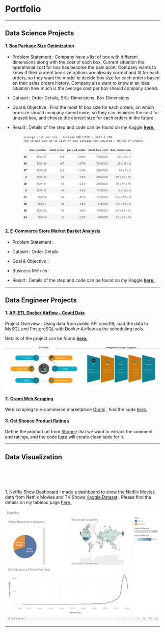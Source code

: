 # Portfolio
---
## Data Science Projects
#### 1. [Box Package Size Optimization](https://www.kaggle.com/code/anggoletomi/package-box-size-optimization)

- Problem Statement : Company have a list of box with different dimensions along with the cost of each box. Current situation the operational cost for box has become the pain point. Company wants to know if their current box size options are already correct and fit for each orders, so they want the model to decide box size for each orders based on their sales orders history. Company also want to know in an ideal situation how much is the average cost per box should company spend.

- Dataset : Order Details, SKU Dimensions, Box Dimensions

- Goal & Objective : Find the most fit box size for each orders, on which box size should company spend more, so they can minimize the cost for unused box, and choose the correct size for each orders in the future.

- Result : Details of the step and code can be found on my Kaggle <strong>[here.](https://www.kaggle.com/code/anggoletomi/package-box-size-optimization)</strong>

<center><img src="images/box_package_optimization_result.png?raw=true" width="400px"></center>

#### 2. [E-Commerce Store Market Basket Analysis](https://www.kaggle.com/code/anggoletomi/package-box-size-optimization)

- Problem Statement : 

- Dataset : Order Details

- Goal & Objective : 

- Business Metrics : 

- Result : Details of the step and code can be found on my Kaggle <strong>[here.](https://www.kaggle.com/code/anggoletomi/package-box-size-optimization)</strong>

---
## Data Engineer Projects

#### 1. [API ETL Docker Airflow - Covid Data](https://anggoletomi.github.io/md_pages/api_etl_pipeline_docker_airflow)

Project Overview : Using data from public API covid19, load the data to MySQL and PostgreSQL with Docker Airflow as the scheduling tools.

Details of the project can be found <strong>[here.](https://anggoletomi.github.io/md_pages/api_etl_pipeline_docker_airflow)</strong>

<center><img src="images/api_etl_docker_airflow_images/merge_001.jpg?raw=true" width="800px"></center>


#### 2. [Orami Web Scraping](https://anggoletomi.github.io/orami_web_scraping/orami_web_scraping.html)

Web scraping to e-commerce marketplace [Orami](https://www.orami.co.id/) , find the code [here.](https://anggoletomi.github.io/orami_web_scraping/orami_web_scraping.html)

#### 3. [Get Shopee Product Ratings](https://anggoletomi.github.io/get_rating_shopee/get_rating_shopee.html)

Define the product url from [Shopee](https://shopee.co.id/) that we want to extract the comment and ratings, and the code [here](https://anggoletomi.github.io/get_rating_shopee/get_rating_shopee.html) will create clean table for it.

---
## Data Visualization
<h1 align="center"><span style="color:#FFFFFF;font-weight:700;font-size:15px">
    Tableau
</span></h1>

<a href="https://public.tableau.com/app/profile/anggoletomi.marlis.putra/viz/NetflixShow_16637470622210/Dashboard1?publish=yes" target="_blank">1. Netflix Show Dashboard</a>
I made a dashboard to show the Netflix Movies data from Netflix Movies and TV Shows [Kaggle Dataset](https://www.kaggle.com/datasets/shivamb/netflix-shows) . Please find the details on my tableau page [here.](https://public.tableau.com/app/profile/anggoletomi.marlis.putra/viz/NetflixShow_16637470622210/Dashboard1?publish=yes)

<img class="img-modal-src" src="images/netflix_show_dashboard.png?raw=true" alt="Netflix Show Dashboard">

---


